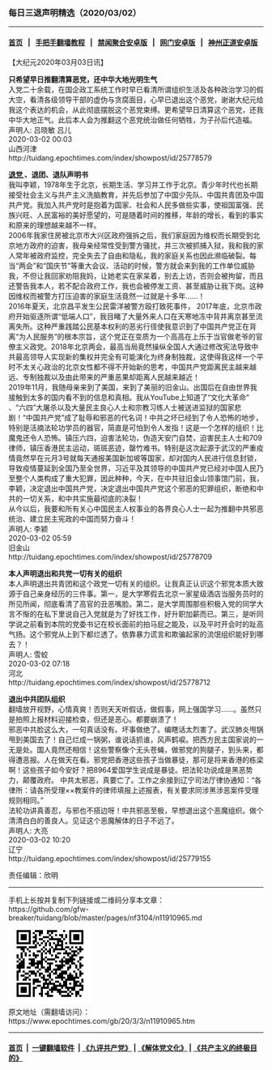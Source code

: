 ### 每日三退声明精选（2020/03/02）
------------------------

#### [首页](https://github.com/gfw-breaker/banned-news1/blob/master/README.md) &nbsp;&nbsp;|&nbsp;&nbsp; [手把手翻墙教程](https://github.com/gfw-breaker/guides/wiki) &nbsp;&nbsp;|&nbsp;&nbsp; [禁闻聚合安卓版](https://github.com/gfw-breaker/bn-android) &nbsp;&nbsp;|&nbsp;&nbsp; [网门安卓版](https://github.com/oGate2/oGate) &nbsp;&nbsp;|&nbsp;&nbsp; [神州正道安卓版](https://github.com/SzzdOgate/update) 



<div class="post_content" id="artbody" itemprop="articleBody">
 <!-- article content begin -->
 <p>
  【大纪元2020年03月03日讯】
 </p>
 <p>
  <strong>
   只希望早日推翻清算恶党，还中华大地光明生气
  </strong>
  <br/>
  入党二十余载，在国企政工系统工作时早已看清所谓组织生活及各种政治学习的假大空，看清各级领导干部的虚伪与贪腐面目，心早已退出这个恶党，谢谢大纪元给我这个表达的机会，从此彻底摆脱这个恶党束缚。更希望早日清算这个恶党，还我中华大地正气。此后本人会为推翻这个恶党统治做任何牺牲，为子孙后代造福。
  <br/>
  声明人: 吕晓敏 吕儿
  <br/>
  2020-03-02 00:03
  <br/>
  山西河津
  <br/>
  http://tuidang.epochtimes.com/index/showpost/id/25778579
 </p>
 <p>
  <strong>
   <a href="https://www.epochtimes.com/gb/tag/%E9%80%80%E5%85%9A.html">
    退党
   </a>
   、退团、退队声明书
  </strong>
  <br/>
  我叫李颖，1978年生于北京，长期生活、学习并工作于北京。青少年时代也长期接受社会主义与共产主义洗脑教育，并先后参加了中国少先队、中国共青团及中国共产党。我加入共产党时是抱着为国家、社会和人民多做些实事，使祖国富强、民族兴旺、人民富裕的美好愿望的，可是随着时间的推移，年龄的增长，看到的事实和原来的理想越来越不一样。
  <br/>
  2006年我家住房被北京市大兴区政府强拆之后，我们家庭因为维权而长期受到北京地方政府的迫害，我母亲经常性受到警方骚扰，并三次被抓捕入狱，我和我的家人常年被政府监控，完全失去了自由和隐私，我的家庭关系也因此濒临破裂。每当“两会”和“国庆节”等重大会议、活动的时候，警方就会来到我的工作单位威胁我，不但让我回家劝阻我妈，让她老实在家呆着，别去上访，否则会被拘留，而且还警告我本人，若不配合政府工作，我也会被停发工资、甚至威胁让我下岗。这种因维权而被警方打压迫害的家庭生活竟然一过就是十多年……！
  <br/>
  2016年夏天，北京昌平发生公民雷洋被警方殴打致死事件， 2017年底，北京市政府开始驱逐所谓“低端人口”，我目睹了大量外来人口在天寒地冻中背井离京甚至流离失所。这种严重践踏公民基本权利的恶劣行径使我意识到了中国共产党正在背离“为人民服务”的根本宗旨，这个党正在变质为一个高高在上乐于当官做老爷的官僚主义政党。2018年北京两会，最高当局竟然操纵全国人大通过修改宪法导致中共最高领导人实现新的集权并完全有可能演化为终身制独裁，这使得我这样一个平时不太关心政治的北京女性都不得不开始新的思考，中国共产党距离民主越来越远、专制独裁以及由此带来的严重恶果却距离人民越来越近！
  <br/>
  2019年11月，我随母亲来到了美国，来到了美丽的旧金山。出国后在自由世界我接触到太多的国内看不到的信息和真相。我从YouTube上知道了“文化大革命” 、“六四”大屠杀以及大量民主良心人士和宗教习练人士被送进监狱的国家悲剧！“中国共产党”成了耻辱和邪恶的代名词！中共之坏已经到了令人恐怖的地步，特别是活摘法轮功学员的器官，简直是可怕到令人发指！这是一个怎样的组织！比魔鬼还令人恐怖。镇压六四，迫害法轮功，伪造天安门自焚，迫害民主人士和709律师，镇压香港民主运动，斑斑恶迹，罄竹难书。特别是这次起源于武汉的严重疫情竟然早在元月3号就每天通报美国新加坡等国家，却对国内人民进行信息封锁，导致疫情蔓延到全国乃至全世界，习近平及其领导的中国共产党已经对中国人民乃至整个人类构成了重大犯罪，因此种种，今天，在中共驻旧金山领事馆门前，我，李颖，决定退出中国共产党，决定退出中国共产党这个邪恶的犯罪组织，断绝和中共的一切关系，和中共实施最彻底的决裂！
  <br/>
  从今以后，我要和所有关心中国民主人权事业的各界良心人士一起为推翻中共邪恶统治、建立民主宪政的中国而努力奋斗！
  <br/>
  声明人: 李颖
  <br/>
  2020-03-02 05:59
  <br/>
  旧金山
  <br/>
  http://tuidang.epochtimes.com/index/showpost/id/25778709
 </p>
 <p>
  <strong>
   本人声明退出和共党一切有关的组织
  </strong>
  <br/>
  本人声明退出共青团和这个政党一切有关的组织。让我真正认识这个邪党本质大致源于自己亲身经历的三件事。第一，是大学寒假去北京一家星级酒店当服务员时的所见所闻，彻底看清了高官的丑恶嘴脸。第二，是大学周围那些积极入党的同学大言不惭的在私下里说自己入党就是为了好找工作，好升职加薪而已。第三，是听同学说之前看到本院的党委书记在校长面前的拍马屁之能及，以及平时开会时的趾高气扬。这个邪党从上到下都烂透了。依靠暴力谎言和欺骗起家的流氓组织能好到哪去？！
  <br/>
  声明人: 雪蛟
  <br/>
  2020-03-02 07:18
  <br/>
  河北
  <br/>
  http://tuidang.epochtimes.com/index/showpost/id/25778712
 </p>
 <p>
  <strong>
   退出中共团队组织
  </strong>
  <br/>
  翻墙放开视野，心情真爽！否则天天听假话，做假事，网上强国学习……。虽然只是拍照上报材料迎接检查，但还是恶心。都要崩溃了！
  <br/>
  邪恶中共脸这么大，一句真话没有。坏事做绝了。编瞎话太烈害了。武汉肺炎甩锅甩到美国去了！自己烂成一锅粥，谁说话抓谁，风声鹤唳。把西方民主国家说的一无是处。国人竟然还相信！这些警察像个无头苍蝇，做邪党的狗腿子，到头来，都得遭恶报。人在做天在看。邪党把香港这些孩子当做暴徒，那可是将来香港的栋梁啊！这些孩子如今安好？把8964爱国学生说成是暴徒。把法轮功说成是黑恶势力，颠覆政府。 中共太邪恶，真要亡了。工作之余接到辽宁司法厅律协通知：“各律所：请各所受理××教案件的律师填报上述报表，有关要求同涉黑涉恶案件受理规则相同。”
  <br/>
  法轮功讲真善忍，与邪也不搭边呀！中共邪恶至极，早想退出这个恶魔组织。做个清清白白的善良人。见证这个恶魔解体的日子不远了。
  <br/>
  声明人: 大亮
  <br/>
  2020-03-02 10:20
  <br/>
  辽宁
  <br/>
  http://tuidang.epochtimes.com/index/showpost/id/25779155
 </p>
 <p>
  责任编辑：欣明
 </p>
 <!-- article content end -->
 <div id="below_article_ad">
 </div>
</div>

<hr/>
手机上长按并复制下列链接或二维码分享本文章：<br/>
https://github.com/gfw-breaker/tuidang/blob/master/pages/nf3104/n11910965.md <br/>
<a href='https://github.com/gfw-breaker/tuidang/blob/master/pages/nf3104/n11910965.md'><img src='https://github.com/gfw-breaker/tuidang/blob/master/pages/nf3104/n11910965.md.png'/></a> <br/>
原文地址（需翻墙访问）：https://www.epochtimes.com/gb/20/3/3/n11910965.htm


------------------------
#### [首页](https://github.com/gfw-breaker/banned-news/blob/master/README.md) &nbsp;|&nbsp; [一键翻墙软件](https://github.com/gfw-breaker/nogfw/blob/master/README.md) &nbsp;| [《九评共产党》](https://github.com/gfw-breaker/9ping.md/blob/master/README.md#九评之一评共产党是什么) | [《解体党文化》](https://github.com/gfw-breaker/jtdwh.md/blob/master/README.md) | [《共产主义的终极目的》](https://github.com/gfw-breaker/gczydzjmd.md/blob/master/README.md)


<img src='http://gfw-breaker.win/tuidang/pages/nf3104/n11910965.md' width='0px' height='0px'/>